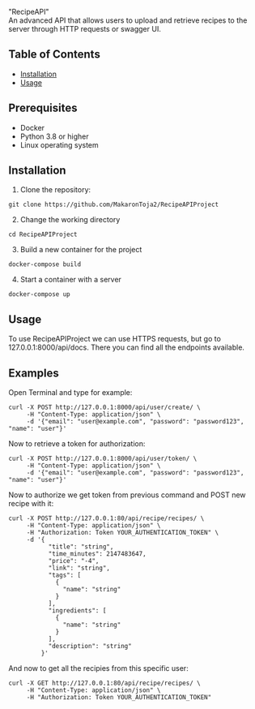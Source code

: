 "RecipeAPI"</br>
An advanced API that allows users to upload and retrieve recipes to the server through HTTP requests or swagger UI.

## Table of Contents
- [Installation](#installation)
- [Usage](#usage)

## Prerequisites
- Docker
- Python 3.8 or higher
- Linux operating system

## Installation
1. Clone the repository:
```
git clone https://github.com/MakaronToja2/RecipeAPIProject
```
2. Change the working directory
```
cd RecipeAPIProject
```
3. Build a new container for the project
```
docker-compose build
```
4. Start a container with a server
```
docker-compose up
```
## Usage

To use RecipeAPIProject we can use HTTPS requests, but go to 127.0.0.1:8000/api/docs. 
There you can find all the endpoints available.

## Examples
Open Terminal and type for example:
```shell
curl -X POST http://127.0.0.1:8000/api/user/create/ \
     -H "Content-Type: application/json" \
     -d '{"email": "user@example.com", "password": "password123", "name": "user"}'
```
Now to retrieve a token for authorization:
```shell
curl -X POST http://127.0.0.1:8000/api/user/token/ \
     -H "Content-Type: application/json" \
     -d '{"email": "user@example.com", "password": "password123", "name": "user"}'
```

Now to authorize we get token from previous command and POST new recipe with it:
```shell
curl -X POST http://127.0.0.1:80/api/recipe/recipes/ \
     -H "Content-Type: application/json" \
     -H "Authorization: Token YOUR_AUTHENTICATION_TOKEN" \
     -d '{
           "title": "string",
           "time_minutes": 2147483647,
           "price": "-4",
           "link": "string",
           "tags": [
             {
               "name": "string"
             }
           ],
           "ingredients": [
             {
               "name": "string"
             }
           ],
           "description": "string"
         }'
```

And now to get all the recipies from this specific user:
```shell
curl -X GET http://127.0.0.1:80/api/recipe/recipes/ \
     -H "Content-Type: application/json" \
     -H "Authorization: Token YOUR_AUTHENTICATION_TOKEN"
```
